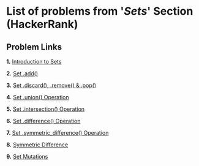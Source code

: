 # List of problems from '*Sets*' Section (HackerRank)

## Problem Links 

**1.** [Introduction to Sets](https://www.hackerrank.com/challenges/py-introduction-to-sets/problem)

**2.** [Set .add()](https://www.hackerrank.com/challenges/py-set-add/problem)

**3.** [Set .discard(), .remove() & .pop()](https://www.hackerrank.com/challenges/py-set-discard-remove-pop/problem)

**4.** [Set .union() Operation](https://www.hackerrank.com/challenges/py-set-union/problem)

**5.** [Set .intersection() Operation](https://www.hackerrank.com/challenges/py-set-intersection-operation/problem)

**6.** [Set .difference() Operation](https://www.hackerrank.com/challenges/py-set-difference-operation/problem)

**7.** [Set .symmetric_difference() Operation](https://www.hackerrank.com/challenges/py-set-symmetric-difference-operation/problem)

**8.** [Symmetric Difference](https://www.hackerrank.com/challenges/symmetric-difference/problem)

**9.** [Set Mutations](https://www.hackerrank.com/challenges/py-set-mutations/problem)
